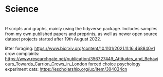 # Science
#
R scripts and graphs, mainly using the tidyverse package. Includes samples from my own published papers and preprints, as well as newer open source dataset projects started after 19th August 2022.

litter foraging: https://www.biorxiv.org/content/10.1101/2021.11.16.468840v1
crow complaints: https://www.researchgate.net/publication/356727449_Attitudes_and_Behaviours_Towards_Carrion_Crows_in_London
forced choice psychology experiment cats: https://escholarship.org/uc/item/304034cn
